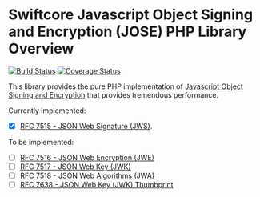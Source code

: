 # Swiftcore Javascript Object Signing and Encryption (JOSE) PHP Library Overview

[![Build Status](https://travis-ci.org/swiftcore-lib/php-jose.svg?branch=master)](https://travis-ci.org/swiftcore-lib/php-jose)
[![Coverage Status](https://coveralls.io/repos/github/swiftcore-lib/php-jose/badge.svg?branch=develop)](https://coveralls.io/github/swiftcore-lib/php-jose?branch=develop)

This library provides the pure PHP implementation of [Javascript Object Signing and Encryption](https://datatracker.ietf.org/wg/jose/documents/) that provides tremendous performance.

Currently implemented:

* [x] [RFC 7515 - JSON Web Signature (JWS)](https://datatracker.ietf.org/doc/rfc7515/?include_text=1).

To be implemented:

* [ ] [RFC 7516 - JSON Web Encryption (JWE)](https://datatracker.ietf.org/doc/rfc7516/?include_text=1)
* [ ] [RFC 7517 - JSON Web Key (JWK)](https://datatracker.ietf.org/doc/rfc7517/?include_text=1)
* [ ] [RFC 7518 - JSON Web Algorithms (JWA)](https://datatracker.ietf.org/doc/rfc7518/?include_text=1)
* [ ] [RFC 7638 - JSON Web Key (JWK) Thumbprint](https://datatracker.ietf.org/doc/rfc7638/?include_text=1)
